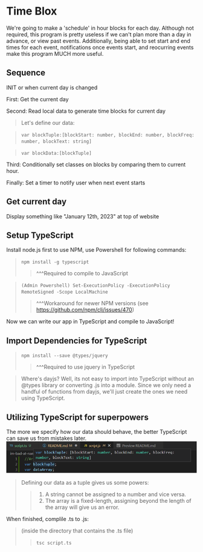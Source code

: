 # Time Blox
We're going to make a 'schedule' in hour blocks for each day. Although not required, this program is pretty useless if we can't plan more than a day in advance, or view past events. Additionally, being able to set start and end times for each event, notifications once events start, and reocurring events make this program MUCH more useful.

## Sequence

INIT or when current day is changed

First: Get the current day

Second: Read local data to generate time blocks for current day
>Let's define our data:

>`var blockTuple:[blockStart: number, blockEnd: number, blockFreq: number, blockText: string]`

>`var blockData:[blockTuple]`

Third: Conditionally set classes on blocks by comparing them to current hour.

Finally: Set a timer to notify user when next event starts

## Get current day

Display something like "January 12th, 2023" at top of website


## Setup TypeScript
Install node.js first to use NPM, use Powershell for following commands:

>`npm install -g typescript`
>>^^^Required to compile to JavaScript

>`(Admin Powershell) Set-ExecutionPolicy -ExecutionPolicy RemoteSigned -Scope LocalMachine`
>>^^^Workaround for newer NPM versions (see https://github.com/npm/cli/issues/470)

Now we can write our app in TypeScript and compile to JavaScript!

## Import Dependencies for TypeScript

>`npm install --save @types/jquery`
>>^^^Required to use jquery in TypeScript

>Where's dayjs? Well, its not easy to import into TypeScript without an @types library or converting .js into a module. Since we only need a handful of functions from dayjs, we'll just create the ones we need using TypeScript.



## Utilizing TypeScript for superpowers

The more we specify how our data should behave, the better TypeScript can save us from mistakes later. ![ts example](./assets/images/ts.png)
>Defining our data as a tuple gives us some powers:
>>1. A string cannot be assigned to a number and vice versa.
>>2. The array is a fixed-length, assigning beyond the length of the array will give us an error.

When finished, complile .ts to .js:

>(inside the directory that contains the .ts file)
>>`tsc script.ts`